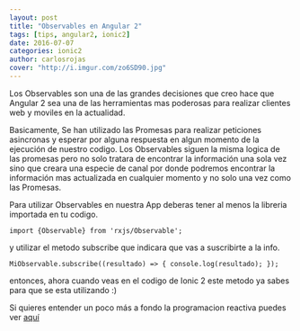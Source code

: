 ```yaml
---
layout: post
title: "Observables en Angular 2"
tags: [tips, angular2, ionic2]  
date: 2016-07-07
categories: ionic2
author: carlosrojas
cover: "http://i.imgur.com/zo6SD90.jpg"
---
```


Los Observables son una de las grandes decisiones que creo hace que Angular 2 sea una de las herramientas mas poderosas para realizar clientes web y moviles en la actualidad.

Basicamente, Se han utilizado las Promesas para realizar peticiones asincronas y esperar por alguna respuesta en algun momento de la ejecución de nuestro codigo. Los Observables siguen la misma logica de las promesas
pero no solo tratara de encontrar la información una sola vez sino que creara una especie de canal por donde podremos encontrar la información mas actualizada en cualquier momento y no solo una vez como las Promesas. 

Para utilizar Observables en nuestra App deberas tener al menos la libreria importada en tu codigo.

`
import {Observable} from 'rxjs/Observable';
`

y utilizar el metodo subscribe que indicara que vas a suscribirte a la info.

`
MiObservable.subscribe((resultado) => {
  console.log(resultado);
});
`

entonces, ahora cuando veas en el codigo de Ionic 2 este metodo ya sabes para que se esta utilizando :)

Si quieres entender un poco más a fondo la programacion reactiva puedes ver [aquí](https://gist.github.com/staltz/868e7e9bc2a7b8c1f754)

